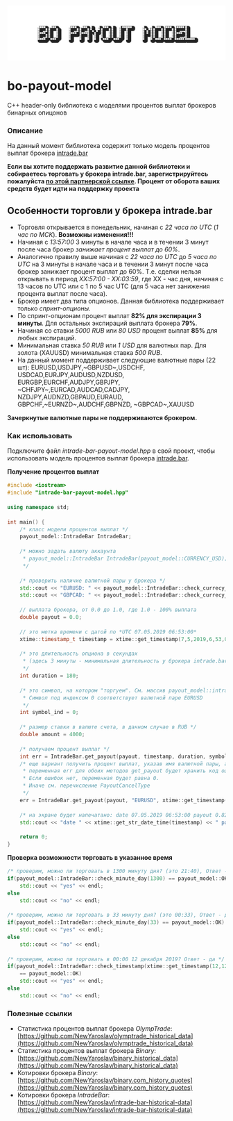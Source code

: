![logo](doc/logo-640-160.png)
# bo-payout-model
С++ header-only библиотека с моделями процентов выплат брокеров бинарных опицонов

### Описание

На данный момент библиотека содержит только модель процентов выплат брокера [intrade.bar](www.intrade.bar)

**Если вы хотите поддержать развитие данной библиотеки и собираетесь торговать у брокера intrade.bar, зарегистрируйтесь пожалуйста [по этой партнерской ссылке](www.intrade.bar/67204). Процент от оборота ваших средств будет идти на поддержку проекта**


## Особенности торговли у брокера intrade.bar

- Торговля открывается в понедельник, начиная с *22 часа по UTC* (*1 час по МСК*). **Возможны изменения!!!**
- Начиная с *13:57:00* 3 минуты в начале часа и в течении 3 минут после часа брокер *занижает процент выплат до 60%*.
- Аналогично правилу выше начиная с *22 часа по UTC* до *5 часа по UTC* на 3 минуты в начале часа и в течении 3 минут после часа брокер занижает процент выплат до 60%.
Т.е. сделки нельзя открывать в период *XX:57:00 - XX:03:59*, где XX - час дня, начиная с 13 часов по UTC или с 1 по 5 час UTC (для 5 часа нет занижения процента выплат после часа).
- Брокер имеет два типа опционов. Данная библиотека поддерживает только *спринт-опционы*.
- По спринт-опционам процент выплат **82% для экспирации 3 минуты**. Для остальных экспираций выплата брокера **79%**.
- Начиная со ставки *5000 RUB* или *80 USD* процент выплат **85%** для любых экспираций.
- Минимальная ставка *50 RUB* или *1 USD* для валютных пар. Для золота (XAUUSD) минимальная ставка *500 RUB*.
- На данный момент поддерживает следующие валютные пары (22 шт): 
	EURUSD,USDJPY,~GBPUSD~,USDCHF,
	USDCAD,EURJPY,AUDUSD,NZDUSD,
	EURGBP,EURCHF,AUDJPY,GBPJPY,
	~CHFJPY~,EURCAD,AUDCAD,CADJPY,
	NZDJPY,AUDNZD,GBPAUD,EURAUD,
	GBPCHF,~EURNZD~,AUDCHF,GBPNZD,
	~GBPCAD~,XAUUSD

**Зачеркнутые валютные пары не поддерживаются брокером.**

### Как использовать

Подключите файл *intrade-bar-payout-model.hpp* в свой проект, чтобы использовать модель процентов выплат брокера [intrade.bar](www.intrade.bar/67204).

**Получение процентов выплат**

```C++
#include <iostream>
#include "intrade-bar-payout-model.hpp"

using namespace std;

int main() {
	/* класс модели процентов выплат */
    payout_model::IntradeBar IntradeBar;
	
	/* можно задать валюту аккаунта
	 * payout_model::IntradeBar IntradeBar(payout_model::CURRENCY_USD);
	 */
	 
	/* проверить наличие валютной пары у брокера */
	std::cout << "EURUSD: " << payout_model::IntradeBar::check_currecy_pair_name("EURUSD") << endl;
    std::cout << "GBPCAD: " << payout_model::IntradeBar::check_currecy_pair_name("GBPCAD") << endl;

	// выплата брокера, от 0.0 до 1.0, где 1.0 - 100% выплата
    double payout = 0.0;
	
	// это метка времени с датой по *UTC 07.05.2019 06:53:00*
	xtime::timestamp_t timestamp = xtime::get_timestamp(7,5,2019,6,53,00); 
	
	/* это длительность опциона в секундах 
	 * (здесь 3 минуты - минимальная длительность у брокера intrade.bar
	 */
	int duration = 180;
	
	/* это символ, на котором "торгуем". См. массив payout_model::intrade_bar_currency_pairs
	 * Символ под индексом 0 соответствует валютной паре EURUSD
	 */
	int symbol_ind = 0;
	
	/* размер ставки в валюте счета, в данном случае в RUB */
	double amount = 4000;
	
	/* получаем процент выплат */
    int err = IntradeBar.get_payout(payout, timestamp, duration, symbol_ind, amount);
	/* еще вариант получить процент выплат, указав имя валютной пары, а не индекс в библиотеке
	 * переменная err для обоих методов get_payout будет хранить код ошибки.
	 * Если ошибок нет, переменная будет равна 0.
	 * Иначе см. перечисление PayoutCancelType
	 */
	err = IntradeBar.get_payout(payout, "EURUSD", xtime::get_timestamp(5,3,2019,9), 180, 5000);
	
	/* на экране будет напечатано: date 07.05.2019 06:53:00 payout 0.82 */
    std::cout << "date " << xtime::get_str_date_time(timestamp) << " payout " << payout << std::endl;
	
    return 0;
}
```

**Проверка возможности торговать в указанное время**

```C++
/* проверим, можно ли торговать в 1300 минуту дня? (это 21:40), Ответ - нет */
if(payout_model::IntradeBar::check_minute_day(1300) == payout_model::OK)
	std::cout << "yes" << endl;
else 
	std::cout << "no" << endl;

/* проверим, можно ли торговать в 33 минуту дня? (это 00:33), Ответ - да */
if(payout_model::IntradeBar::check_minute_day(33) == payout_model::OK)
	std::cout << "yes" << endl;
else
	std::cout << "no" << endl;
	
/* проверим, можно ли торговать в 00:00 12 декабря 2019? Ответ - да */
if(payout_model::IntradeBar::check_timestamp(xtime::get_timestamp(12,12,2019,0,0,0))
	== payout_model::OK)
	std::cout << "yes" << endl;
else
	std::cout << "no" << endl;

```


### Полезные ссылки

* Статистика процентов выплат брокера *OlympTrade*: [https://github.com/NewYaroslav/olymptrade_historical_data](https://github.com/NewYaroslav/olymptrade_historical_data)
* Статистика процентов выплат брокера *Binary*: [https://github.com/NewYaroslav/binary_historical_data](https://github.com/NewYaroslav/binary_historical_data)
* Котировки брокера *Binary*: [https://github.com/NewYaroslav/binary.com_history_quotes](https://github.com/NewYaroslav/binary.com_history_quotes)
* Котировки брокера *IntradeBar*: [https://github.com/NewYaroslav/intrade-bar-historical-data](https://github.com/NewYaroslav/intrade-bar-historical-data)



